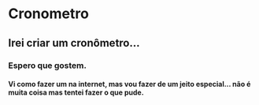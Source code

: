 # Cronometro

## Irei criar um cronômetro...
### Espero que gostem.
#### Vi como fazer um na internet, mas vou fazer de um jeito especial... não é muita coisa mas tentei fazer o que pude.
